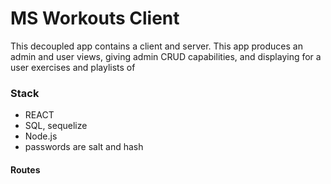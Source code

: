 # MS Workouts Client
This decoupled app contains a client and server. This app produces an admin and user views, giving admin CRUD capabilities, and displaying for a user exercises and playlists of 

### Stack
- REACT
- SQL, sequelize
- Node.js
- passwords are salt and hash

#### Routes

#### 